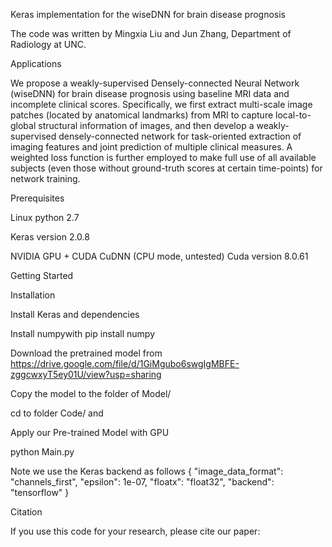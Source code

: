 Keras implementation for the wiseDNN for brain disease prognosis

The code was written by Mingxia Liu and Jun Zhang, Department of Radiology at UNC. 

Applications

We propose a weakly-supervised Densely-connected Neural Network (wiseDNN) for brain disease prognosis using baseline MRI data and incomplete clinical scores. Specifically, we first extract multi-scale image patches (located by anatomical landmarks) from MRI to capture local-to-global structural information of images, and then develop a weakly-supervised densely-connected network for task-oriented extraction of imaging features and joint prediction of multiple clinical measures. A weighted loss function is further employed to make full use of all available subjects (even those without ground-truth scores at certain time-points) for network training.


Prerequisites

Linux python 2.7

Keras version 2.0.8

NVIDIA GPU + CUDA CuDNN (CPU mode, untested) Cuda version 8.0.61

Getting Started

Installation

Install Keras and dependencies

Install numpywith pip install numpy

Download the pretrained model from https://drive.google.com/file/d/1GiMgubo6swgIgMBFE-zggcwxyT5ey01U/view?usp=sharing

Copy the model to the folder of Model/

cd to folder Code/ and

Apply our Pre-trained Model with GPU

python Main.py 

Note we use the Keras backend as follows { "image_data_format": "channels_first", "epsilon": 1e-07, "floatx": "float32", "backend": "tensorflow" }

Citation

If you use this code for your research, please cite our paper:

